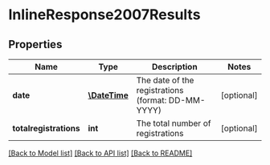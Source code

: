 # InlineResponse2007Results

## Properties
Name | Type | Description | Notes
------------ | ------------- | ------------- | -------------
**date** | [**\DateTime**](\DateTime.md) | The date of the registrations (format: DD-MM-YYYY) | [optional] 
**totalregistrations** | **int** | The total number of registrations | [optional] 

[[Back to Model list]](../../README.md#documentation-for-models) [[Back to API list]](../../README.md#documentation-for-api-endpoints) [[Back to README]](../../README.md)

